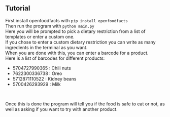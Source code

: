 ## Tutorial
First install openfoodfacts with ``pip install openfoodfacts``</br>
Then run the program with ``python main.py``</br>
Here you will be prompted to pick a dietary restriction from a list of templates or enter a custom one.</br>
If you chose to enter a custom dietary restriction you can write as many ingredients in the terminal as you want.</br>
When you are done with this, you can enter a barcode for a product.</br>
Here is a list of barcodes for different products:<br>
- 5704727990365 : Chili nuts
- 7622300336738 : Oreo
- 5712871110522 : Kidney beans
- 5700426293929 : Milk
<br>

Once this is done the program will tell you if the food is safe to eat or not, as well as asking if you want to try with another product. 